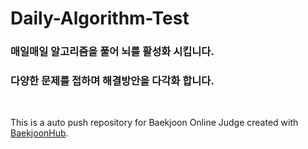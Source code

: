 # Daily-Algorithm-Test
### 매일매일 알고리즘을 풀어 뇌를 활성화 시킵니다. 
### 다양한 문제를 접하며 해결방안을 다각화 합니다.
<br>

This is a auto push repository for Baekjoon Online Judge created with [BaekjoonHub](https://github.com/BaekjoonHub/BaekjoonHub).


